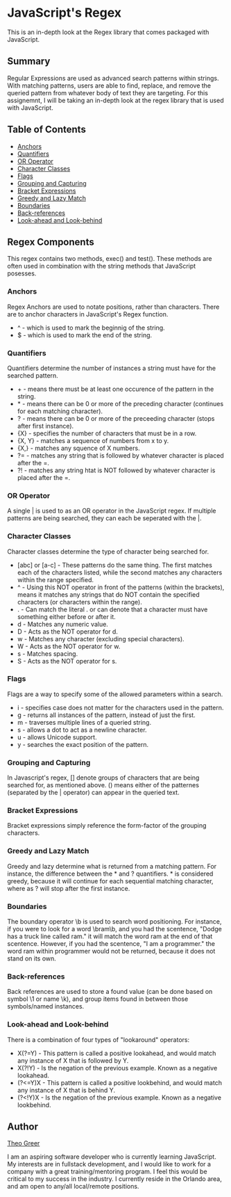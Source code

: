 # JavaScript's Regex

This is an in-depth look at the Regex library that comes packaged with JavaScript. 

## Summary

Regular Expressions are used as advanced search patterns within strings. With matching patterns, users are able to find, replace, and remove the queried pattern from whatever body of text they are targeting. For this assignemnt, I will be taking an in-depth look at the regex library that is used with JavaScript. 

## Table of Contents

- [Anchors](#anchors)
- [Quantifiers](#quantifiers)
- [OR Operator](#or-operator)
- [Character Classes](#character-classes)
- [Flags](#flags)
- [Grouping and Capturing](#grouping-and-capturing)
- [Bracket Expressions](#bracket-expressions)
- [Greedy and Lazy Match](#greedy-and-lazy-match)
- [Boundaries](#boundaries)
- [Back-references](#back-references)
- [Look-ahead and Look-behind](#look-ahead-and-look-behind)

## Regex Components
This regex contains two methods, exec() and test(). These methods are often used in combination with the string methods that JavaScript posesses. 

### Anchors
Regex Anchors are used to notate positions, rather than characters. There are to anchor characters in JavaScript's Regex function. 
- ^ - which is used to mark the beginnig of the string.
- $ - which is used to mark the end of the string.

### Quantifiers
Quantifiers determine the number of instances a string must have for the searched pattern. 
- \+ - means there must be at least one occurence of the pattern in the string.
- \* - means there can be 0 or more of the preceding character (continues for each matching character).
- ? - means there can be 0 or more of the preceeding character (stops after first instance).
- {X} - specifies the number of characters that must be in a row. 
- {X, Y} - matches a sequence of numbers from x to y. 
- {X,} - matches any squence of X numbers. 
- ?= - matches any string that is followed by whatever character is placed after the =. 
- ?! - matches any string htat is NOT followed by whatever character is placed after the =. 

### OR Operator
A single | is used to as an OR operator in the JavaScript regex. If multiple patterns are being searched, they can each be seperated with the |. 

### Character Classes
Character classes determine the type of character being searched for.
- [abc] or [a-c] - These patterns do the same thing. The first matches each of the characters listed, while the second matches any characters within the range specified. 
- ^ - Using this NOT operator in front of the patterns (within the brackets), means it matches any strings that do NOT contain the specified characters (or characters within the range).
- . - Can match the literal . or can denote that a character must have something either before or after it. 
- d - Matches any numeric value. 
- D - Acts as the NOT operator for d. 
- w - Matches any character (excluding special characters).
- W - Acts as the NOT operator for w.
- s - Matches spacing.
- S - Acts as the NOT operator for s.

### Flags
Flags are a way to specify some of the allowed parameters within a search. 
- i - specifies case does not matter for the characters used in the pattern.
- g - returns all instances of the pattern, instead of just the first.
- m - traverses multiple lines of a queried string.
- s - allows a dot to act as a newline character.
- u - allows Unicode support.
- y - searches the exact position of the pattern.

### Grouping and Capturing
In Javascript's regex, [] denote groups of characters that are being searched for, as mentioned above. () means either of the patternes (separated by the | operator) can appear in the queried text. 

### Bracket Expressions
Bracket expressions simply reference the form-factor of the grouping characters. 

### Greedy and Lazy Match
Greedy and lazy determine what is returned from a matching pattern. For instance, the difference between the * and ? quantifiers. * is considered greedy, because it will continue for each sequential matching character, where as ? will stop after the first instance. 

### Boundaries
The boundary operator \b is used to search word positioning. For instance, if you were to look for a word \bram\b, and you had the scentence, "Dodge has a truck line called ram." it will match the word ram at the end of that scentence. However, if you had the scentence, "I am a programmer." the word ram within programmer would not be returned, because it does not stand on its own. 

### Back-references
Back references are used to store a found value (can be done based on symbol \1 or name \k), and group items found in between those symbols/named instances. 

### Look-ahead and Look-behind
There is a combination of four types of "lookaround" operators:
- X(?=Y) - This pattern is called a positive lookahead, and would match any instance of X that is followed by Y.
- X(?!Y) - Is the negation of the previous example. Known as a negative lookahead.
- (?<=Y)X - This pattern is called a positive lookbehind, and would match any instance of X that is behind Y. 
- (?<!Y)X - Is the negation of the previous example. Known as a negative lookbehind. 

## Author
[Theo Greer](https://github.com/tdgreer1203)

I am an aspiring software developer who is currently learning JavaScript. My interests are in fullstack development, and I would like to work for a company with a great training/mentoring program. I feel this would be critical to my success in the industry. I currently reside in the Orlando area, and am open to any/all local/remote positions. 
